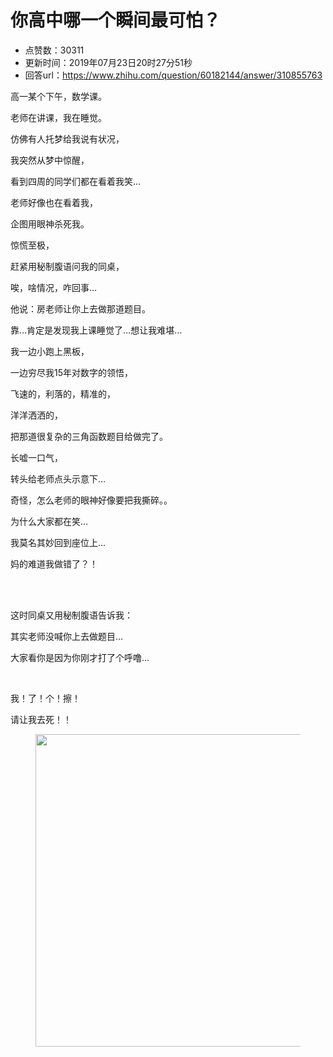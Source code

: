 # 你高中哪一个瞬间最可怕？
- 点赞数：30311
- 更新时间：2019年07月23日20时27分51秒
- 回答url：https://www.zhihu.com/question/60182144/answer/310855763
<body>
 <p data-pid="rDq1EhhK">高一某个下午，数学课。</p>
 <p data-pid="eDkh4AZq">老师在讲课，我在睡觉。</p>
 <p data-pid="u3sYK6y9">仿佛有人托梦给我说有状况，</p>
 <p data-pid="eYg_9g3d">我突然从梦中惊醒，</p>
 <p data-pid="iHFU0hzO">看到四周的同学们都在看着我笑…</p>
 <p data-pid="TbtV2LQQ">老师好像也在看着我，</p>
 <p data-pid="JqpXncda">企图用眼神杀死我。</p>
 <p data-pid="Ere4mQuw">惊慌至极，</p>
 <p data-pid="YEKAxkEQ">赶紧用秘制腹语问我的同桌，</p>
 <p data-pid="muYJ7520">唉，啥情况，咋回事…</p>
 <p data-pid="nJ-H5TL5">他说：房老师让你上去做那道题目。</p>
 <p data-pid="k8BFe4ce">靠…肯定是发现我上课睡觉了…想让我难堪…</p>
 <p data-pid="jW1ooEjo">我一边小跑上黑板，</p>
 <p data-pid="FpH3cKcw">一边穷尽我15年对数字的领悟，</p>
 <p data-pid="5op00WOD">飞速的，利落的，精准的，</p>
 <p data-pid="ogO7nccD">洋洋洒洒的，</p>
 <p data-pid="TxaQzmAR">把那道很复杂的三角函数题目给做完了。</p>
 <p data-pid="os4bDF4o">长嘘一口气，</p>
 <p data-pid="oq88ptuQ">转头给老师点头示意下…</p>
 <p data-pid="1nCHSORp">奇怪，怎么老师的眼神好像要把我撕碎。。</p>
 <p data-pid="srHwYFuA">为什么大家都在笑…</p>
 <p data-pid="L9HwBSkx">我莫名其妙回到座位上…</p>
 <p data-pid="lUOlmaWa">妈的难道我做错了？！</p>
 <br>
 <br>
 <p data-pid="FkcJ1X4T">这时同桌又用秘制腹语告诉我：</p>
 <p data-pid="n-gM3b-7">其实老师没喊你上去做题目…</p>
 <p data-pid="gcy2rkx7">大家看你是因为你刚才打了个呼噜…</p>
 <br>
 <p data-pid="O9aCf7cA">我！了！个！擦！</p>
 <p data-pid="IYkIYIip">请让我去死！！</p>
 <figure>
  <img src="https://picx.zhimg.com/50/v2-74ca28beef6e63c05e3e8bdcc22ca0d0_720w.jpg?source=1940ef5c" data-rawwidth="500" data-rawheight="458" data-original-token="v2-74ca28beef6e63c05e3e8bdcc22ca0d0" class="origin_image zh-lightbox-thumb" width="500" data-original="https://picx.zhimg.com/v2-74ca28beef6e63c05e3e8bdcc22ca0d0_r.jpg?source=1940ef5c">
 </figure>
</body>